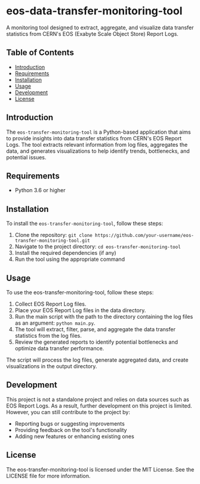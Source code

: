 # eos-data-transfer-monitoring-tool
A monitoring tool designed to extract, aggregate, and visualize data transfer statistics from CERN's EOS (Exabyte Scale Object Store) Report Logs.

## Table of Contents

- [Introduction](#introduction)
- [Requirements](#requirements)
- [Installation](#installation)
- [Usage](#usage)
- [Development](#development)
- [License](#license)

## Introduction

The `eos-transfer-monitoring-tool` is a Python-based application that aims to provide insights into data transfer statistics from CERN's EOS Report Logs. The tool extracts relevant information from log files, aggregates the data, and generates visualizations to help identify trends, bottlenecks, and potential issues.

## Requirements

- Python 3.6 or higher

## Installation

To install the `eos-transfer-monitoring-tool`, follow these steps:

1. Clone the repository: `git clone https://github.com/your-username/eos-transfer-monitoring-tool.git`
2. Navigate to the project directory: `cd eos-transfer-monitoring-tool`
3. Install the required dependencies (if any)
4. Run the tool using the appropriate command

## Usage

To use the eos-transfer-monitoring-tool, follow these steps:

1. Collect EOS Report Log files.
2. Place your EOS Report Log files in the data directory.
3. Run the main script with the path to the directory containing the log files as an argument: `python main.py`.
4. The tool will extract, filter, parse, and aggregate the data transfer statistics from the log files.
5. Review the generated reports to identify potential bottlenecks and optimize data transfer performance.


The script will process the log files, generate aggregated data, and create visualizations in the output directory.

## Development

This project is not a standalone project and relies on data sources such as EOS Report Logs. As a result, further development on this project is limited. However, you can still contribute to the project by:

 - Reporting bugs or suggesting improvements
 - Providing feedback on the tool's functionality
 - Adding new features or enhancing existing ones

## License

The eos-transfer-monitoring-tool is licensed under the MIT License. See the LICENSE file for more information.
